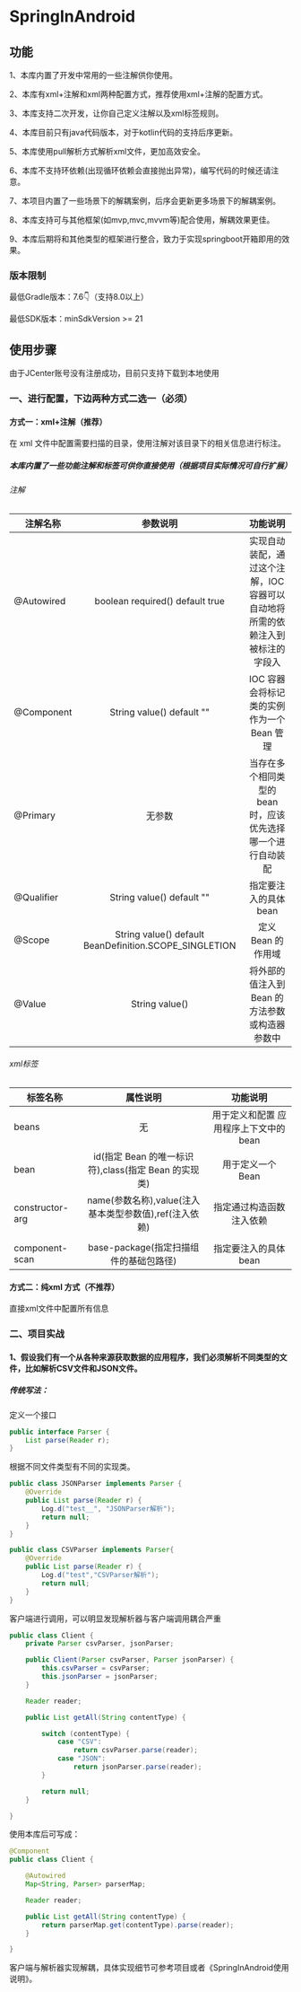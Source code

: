 # SpringInAndroid

## 功能

1、本库内置了开发中常用的一些注解供你使用。

2、本库有xml+注解和xml两种配置方式，推荐使用xml+注解的配置方式。

3、本库支持二次开发，让你自己定义注解以及xml标签规则。

4、本库目前只有java代码版本，对于kotlin代码的支持后序更新。

5、本库使用pull解析方式解析xml文件，更加高效安全。

6、本库不支持环依赖(出现循环依赖会直接抛出异常)，编写代码的时候还请注意。

7、本项目内置了一些场景下的解耦案例，后序会更新更多场景下的解耦案例。

8、本库支持可与其他框架(如mvp,mvc,mvvm等)配合使用，解耦效果更佳。

9、本库后期将和其他类型的框架进行整合，致力于实现springboot开箱即用的效果。

### 版本限制

最低Gradle版本：7.6👇（支持8.0以上）

最低SDK版本：minSdkVersion >= 21

## 使用步骤

由于JCenter账号没有注册成功，目前只支持下载到本地使用

### 一、进行配置，下边两种方式二选一（必须）


#### 方式一：xml+注解（推荐）

在 xml 文件中配置需要扫描的目录，使用注解对该目录下的相关信息进行标注。
#####  本库内置了一些功能注解和标签可供你直接使用（根据项目实际情况可自行扩展）

######  注解
| 注解名称             |                                                参数说明                                                 |                                        功能说明                             |
|------------------|:---------------------------------------------------------------------------------------------------:|:-----------------------------------------------------------------------------------:|
| @Autowired       |                                      boolean required() default true                                |          实现自动装配，通过这个注解，IOC 容器可以自动地将所需的依赖注入到被标注的字段入                        |
| @Component       |                                      String value() default ""                                      |                              IOC 容器会将标记类的实例作为一个 Bean 管理                                 |
| @Primary         |                                      无参数                                                          |                       当存在多个相同类型的 bean 时，应该优先选择哪一个进行自动装配                    |
| @Qualifier       |                                      String value() default ""                                       |                              指定要注入的具体 bean                                           |
| @Scope           |                                      String value() default BeanDefinition.SCOPE_SINGLETION          |                                  定义 Bean 的作用域                                           |
| @Value           |                                      String value()                                                  |                            将外部的值注入到 Bean 的方法参数或构造器参数中              |


######  xml标签
| 标签名称             |                                                属性说明                                                 |                                        功能说明                             |
|----------------------|:---------------------------------------------------------------------------------------------------:|:-----------------------------------------------------------------------------------:|
| beans              |                                                        无                                              |                                   用于定义和配置 应用程序上下文中的 bean                                  |
| bean               |                                          id(指定 Bean 的唯一标识符),class(指定 Bean 的实现类)           |                                            用于定义一个  Bean                                            |
| constructor-arg    |                                       name(参数名称),value(注入基本类型参数值),ref(注入依赖)          |                                    指定通过构造函数注入依赖
                     |                                                                                             
| component-scan     |                                       base-package(指定扫描组件的基础包路径)                           |                                指定要注入的具体 bean                               



#### 方式二：纯xml 方式（不推荐）

直接xml文件中配置所有信息

### 二、项目实战
#### 1、假设我们有一个从各种来源获取数据的应用程序，我们必须解析不同类型的文件，比如解析CSV文件和JSON文件。
##### 传统写法：
定义一个接口
```java
public interface Parser {
    List parse(Reader r);
}
```

根据不同文件类型有不同的实现类。
```java
public class JSONParser implements Parser {
    @Override
    public List parse(Reader r) {
        Log.d("test__", "JSONParser解析");
        return null;
    }
}
```
```java
public class CSVParser implements Parser{
    @Override
    public List parse(Reader r) {
        Log.d("test","CSVParser解析");
        return null;
    }
}
```
客户端进行调用，可以明显发现解析器与客户端调用耦合严重
```java
public class Client {
    private Parser csvParser, jsonParser;

    public Client(Parser csvParser, Parser jsonParser) {
        this.csvParser = csvParser;
        this.jsonParser = jsonParser;
    }

    Reader reader;

    public List getAll(String contentType) {

        switch (contentType) {
            case "CSV":
                return csvParser.parse(reader);
            case "JSON":
                return jsonParser.parse(reader);
        }

        return null;
    }

}
```

使用本库后可写成：
```java
@Component
public class Client {

    @Autowired
    Map<String, Parser> parserMap;

    Reader reader;

    public List getAll(String contentType) {
        return parserMap.get(contentType).parse(reader);
    }

}
```
客户端与解析器实现解耦，具体实现细节可参考项目或者《SpringInAndroid使用说明》。



